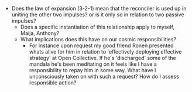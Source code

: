 - Does the law of expansion (3-2-1) mean that the reconciler is used up in uniting the other two impulses? or is it only so in relation to two passive impulses?
	- Does a specific instantiation of this relationship apply to myself, Maija, Anthony? 
	- What implications does this have on our cosmic responsibilities? 
		- For instance upon request my good friend Ronen presented whats alive for him in relation to 'effectively deploying effective strategy' at Open Collective. If he's 'discharged' some of the mandala he's been meditating on it feels like I have  a responsibility to repay him in some way. What have I unconsciously taken on with such a request? How do I assess responsible action?
